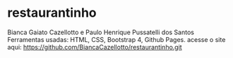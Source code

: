 # restaurantinho
Bianca Gaiato Cazellotto e Paulo Henrique Pussatelli dos Santos
Ferramentas usadas: HTML, CSS, Bootstrap 4, Github Pages.
acesse o site aqui: https://github.com/BiancaCazellotto/restaurantinho.git


